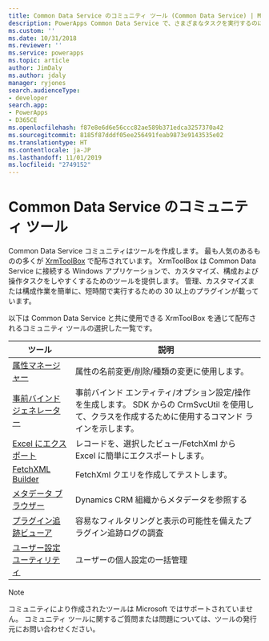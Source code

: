 ```yaml
---
title: Common Data Service のコミュニティ ツール (Common Data Service) | Microsoft Docs
description: PowerApps Common Data Service で、さまざまなタスクを実行するのに役立つコミュニティ作成ツールについてご覧ください。
ms.custom: ''
ms.date: 10/31/2018
ms.reviewer: ''
ms.service: powerapps
ms.topic: article
author: JimDaly
ms.author: jdaly
manager: ryjones
search.audienceType:
- developer
search.app:
- PowerApps
- D365CE
ms.openlocfilehash: f87e8e6d6e56ccc82ae589b371edca3257370a42
ms.sourcegitcommit: 8185f87dddf05ee256491feab9873e9143535e02
ms.translationtype: HT
ms.contentlocale: ja-JP
ms.lasthandoff: 11/01/2019
ms.locfileid: "2749152"
---
```

# <a name="community-tools-for-common-data-service"></a>Common Data Service のコミュニティ ツール

Common Data Service コミュニティはツールを作成します。 最も人気のあるものの多くが [XrmToolBox](https://www.xrmtoolbox.com/) で配布されています。 XrmToolBox は Common Data Service に接続する Windows アプリケーションで、カスタマイズ、構成および操作タスクをしやすくするためのツールを提供します。 管理、カスタマイズまたは構成作業を簡単に、短時間で実行するための 30 以上のプラグインが載っています。

以下は Common Data Service と共に使用できる XrmToolBox を通じて配布されるコミュニティ ツールの選択した一覧です。

|ツール  |説明  |
|---------|---------|
|[属性マネージャー](https://www.xrmtoolbox.com/plugins/DLaB.Xrm.AttributeManager/)|属性の名前変更/削除/種類の変更に使用します。|
|[事前バインド ジェネレーター](https://www.xrmtoolbox.com/plugins/DLaB.Xrm.EarlyBoundGenerator/)|事前バインド エンティティ/オプション設定/操作を生成します。 SDK からの CrmSvcUtil を使用して、クラスを作成するために使用するコマンド ラインを示します。|
|[Excel にエクスポート](https://www.xrmtoolbox.com/plugins/Ryr.XrmToolBox.ExportToExcel/)|レコードを、選択したビュー/FetchXml から Excel に簡単にエクスポートします。|
|[FetchXML Builder](https://www.xrmtoolbox.com/plugins/Cinteros.Xrm.FetchXmlBuilder/)|FetchXml クエリを作成してテストします。|
|[メタデータ ブラウザー](https://www.xrmtoolbox.com/plugins/MsCrmTools.MetadataBrowser/)|Dynamics CRM 組織からメタデータを参照する|
|[プラグイン追跡ビューア](https://www.xrmtoolbox.com/plugins/Cinteros.XrmToolBox.PluginTraceViewer/)|容易なフィルタリングと表示の可能性を備えたプラグイン追跡ログの調査|
|[ユーザー設定ユーティリティ](https://www.xrmtoolbox.com/plugins/MsCrmTools.UserSettingsUtility/)|ユーザーの個人設定の一括管理|

> [!NOTE]
> コミュニティにより作成されたツールは Microsoft ではサポートされていません。 コミュニティ ツールに関するご質問または問題については、ツールの発行元にお問い合わせください。

